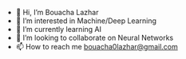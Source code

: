 - 👋 Hi, I’m Bouacha Lazhar
- 👀 I’m interested in Machine/Deep Learning
- 🌱 I’m currently learning AI
- 💞️ I’m looking to collaborate on Neural Networks
- 📫 How to reach me bouacha0lazhar@gmail.com

<!---
bouachalazhar/bouachalazhar is a ✨ special ✨ repository because its `README.md` (this file) appears on your GitHub profile.
You can click the Preview link to take a look at your changes.
--->
